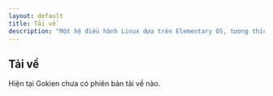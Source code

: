 ```yaml
---
layout: default
title: Tải về
description: "Một hệ điều hành Linux dựa trên Elementary OS, tương thích Ubuntu và thân thiện với người dùng Việt Nam"
---
```


## Tải về

Hiện tại Gokien chưa có phiên bản tải về nào.
